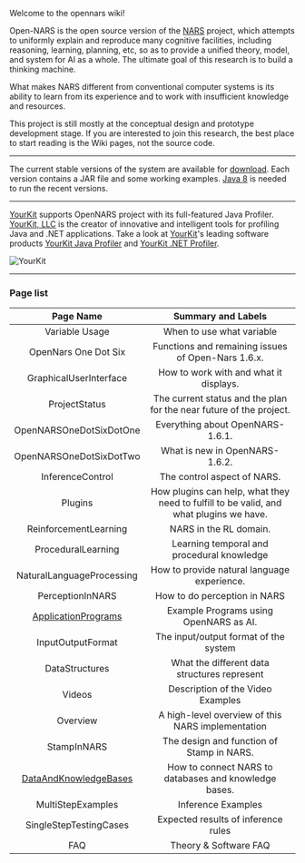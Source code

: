 Welcome to the opennars wiki!

Open-NARS is the open source version of the [NARS](https://sites.google.com/site/narswang/home) project, which attempts to uniformly explain and reproduce many cognitive facilities, including reasoning, learning, planning, etc, so as to provide a unified theory, model, and system for AI as a whole. The ultimate goal of this research is to build a thinking machine.

What makes NARS different from conventional computer systems is its ability to learn from its experience and to work with insufficient knowledge and resources.

This project is still mostly at the conceptual design and prototype development stage. If you are interested to join this research, the best place to start reading is the Wiki pages, not the source code.

***
The current stable versions of the system are available for [download](https://drive.google.com/a/temple.edu/folderview?id=0B8Z4Yige07tBUk5LSUtxSGY0eVk&usp=sharing#). Each version contains a JAR file and some working examples. [Java 8](http://www.oracle.com/technetwork/java/javase/overview/java8-2100321.html) is needed to run the recent versions.


***
[YourKit](https://www.yourkit.com/) supports OpenNARS project with its full-featured Java Profiler. [YourKit, LLC](https://www.yourkit.com/) is the creator of innovative and intelligent tools for profiling Java and .NET applications. Take a look at [YourKit](https://www.yourkit.com/)'s leading software products [YourKit Java Profiler](https://www.yourkit.com/java/profiler/index.jsp) and [YourKit .NET Profiler](https://www.yourkit.com/.net/profiler/index.jsp). 

![YourKit](https://cloud.githubusercontent.com/assets/11791925/6993790/b132e628-db32-11e4-876a-06f3d3f54f45.png)

***
### Page list

|Page Name|Summary and Labels|
|:-------:|:-----------------:|
| Variable Usage | When to use what variable |
|OpenNars One Dot Six| Functions and remaining issues of Open-Nars 1.6.x.|
|GraphicalUserInterface|How to work with and what it displays.|
|ProjectStatus|The current status and the plan for the near future of the project.|
|OpenNARSOneDotSixDotOne|Everything about OpenNARS-1.6.1.|
|OpenNARSOneDotSixDotTwo|What is new in OpenNARS-1.6.2.|
|InferenceControl|The control aspect of NARS.|
|Plugins|How plugins can help, what they need to fulfill to be valid, and what plugins we have.|
|ReinforcementLearning|NARS in the RL domain.|
|ProceduralLearning|Learning temporal and procedural knowledge|
|NaturalLanguageProcessing|How to provide natural language experience.|
|PerceptionInNARS|How to do perception in NARS|
|[ApplicationPrograms](https://github.com/opennars/opennars/wiki/Application-Programs)|Example Programs using OpenNARS as AI.|
|InputOutputFormat|The input/output format of the system|
|DataStructures|What the different data structures represent|
|Videos|Description of the Video Examples|
|Overview|A high-level overview of this NARS implementation|
|StampInNARS|The design and function of Stamp in NARS.|
|[DataAndKnowledgeBases](https://github.com/opennars/opennars/wiki/Data-And-Knowledge-Bases)|How to connect NARS to databases and knowledge bases.|
|MultiStepExamples|Inference Examples|
|SingleStepTestingCases|Expected results of inference rules|
|FAQ|Theory & Software FAQ|